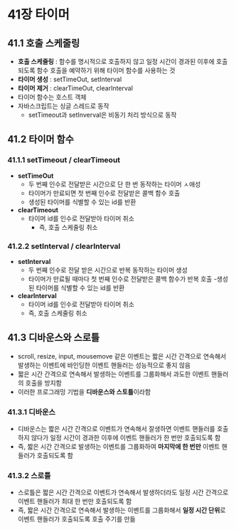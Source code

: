 # 41장 타이머

## 41.1 호출 스케줄링
- **호출 스케줄링** : 함수를 명시적으로 호출하지 않고 일정 시간이 경과된 이후에 호출되도록 함수 호출을 예약하기 위해 타이머 함수를 사용하는 것
- **타이머 생성** : setTimeOut, setInterval
- **타이머 제거** : clearTimeOut, clearInterval
- 타이머 함수는 호스트 객체
- 자바스크립트는 싱글 스레드로 동작
  - setTimeout과 setInverval은 비동기 처리 방식으로 동작

## 41.2 타이머 함수

### 41.1.1 setTimeout / clearTimeout
- **setTimeOut**
  - 두 번째 인수로 전달받은 시간으로 단 한 번 동작하는 타이머 ㅅ애성
  - 타이머가 만료되면 첫 번째 인수로 전달받은 콜백 함수 호출
  - 생성된 타이머를 식별할 수 있는 id를 반환
- **clearTimeout**
  - 타이머 id를 인수로 전달받아 타이머 취소
    - 즉, 호출 스케줄링 취소

### 41.2.2 setInterval / clearInterval
- **setInterval**
  - 두 번째 인수로 전달 받은 시간으로 반복 동작하는 타이머 생성
  - 타이머가 만료될 때마다 첫 번째 인수로 전달받은 콜백 함수가 반복 호출
  -생성된 타이머를 식별할 수 있는 id를 반환
- **clearInterval**
  - 타이머 id를 인수로 전달받아 타이머 취소
  - 즉, 호출 스케줄링 취소

## 41.3 디바운스와 스로틀
- scroll, resize, input, mousemove 같은 이벤트는 짧은 시간 간격으로 연속해서 발생하는 이벤트에 바인딩한 이벤트 핸들러는 성능적으로 좋지 않음
- 짧은 시간 간격으로 연속해서 발생하는 이벤트를 그룹화해서 과도한 이벤트 핸들러의 호출을 방지함
- 이러한 프로그래밍 기법을 **디바운스와 스토틀**이라함

### 41.3.1 디바운스
- 디바운스는 짧은 시간 간격으로 이벤트가 연속해서 잘생하면 이벤트 핸들러를 호출하지 않다가 일정 시간이 경과한 이후에 이벤트 핸들러가 한 번만 호출되도록 함
 - 즉, 짧은 시간 간격으로 발생하는 이벤트를 그룹화하여 **마지막에 한 번만** 이벤트 핸들러가 호출되도록 함

### 41.3.2 스로틀
- 스로틀은 짧은 시간 간격으로 이벤트가 연속해서 발생하더라도 일정 시간 간격으로 이벤트 핸들러가 최대 한 번만 호출되도록 함
- 즉, 짧은 시간 간격으로 연속해서 발생하는 이벤트를 그룹화해서 **일정 시간 단위**로 이벤트 핸들러가 호출되도록 호출 주기를 만듦